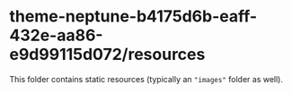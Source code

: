 # theme-neptune-b4175d6b-eaff-432e-aa86-e9d99115d072/resources

This folder contains static resources (typically an `"images"` folder as well).
